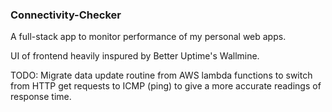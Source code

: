 ### Connectivity-Checker

A full-stack app to monitor performance of my personal web apps.

UI of frontend heavily inspured by Better Uptime's Wallmine.

TODO: Migrate data update routine from AWS lambda functions to switch from HTTP get requests to ICMP (ping) to give a more accurate readings of response time.